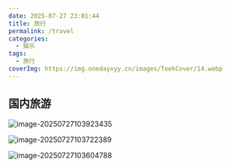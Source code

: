 ```yaml
---
date: 2025-07-27 23:01:44
title: 旅行
permalink: /travel
categories:
  - 娱乐
tags:
  - 旅行
coverImg: https://img.onedayxyy.cn/images/TeekCover/14.webp
---
```


## 国内旅游

![image-20250727103923435](https://img.onedayxyy.cn/images/image-20250727103923435.png)

![image-20250727103722389](https://img.onedayxyy.cn/images/image-20250727103722389.png)

![image-20250727103604788](https://img.onedayxyy.cn/images/image-20250727103604788.png)
